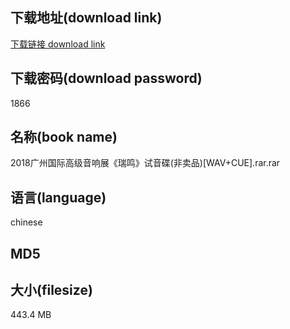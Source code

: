 ## 下载地址(download link)
[下载链接 download link](https://voluble-croquembouche-d321dc.netlify.app/?s=2018%E5%B9%BF%E5%B7%9E%E5%9B%BD%E9%99%85%E9%AB%98%E7%BA%A7%E9%9F%B3%E5%93%8D%E5%B1%95%E3%80%8A%E7%91%9E%E9%B8%A3%E3%80%8B%E8%AF%95%E9%9F%B3%E7%A2%9F%28%E9%9D%9E%E5%8D%96%E5%93%81%29%5BWAV%2BCUE%5D.rar)

## 下载密码(download password)
1866

## 名称(book name)
2018广州国际高级音响展《瑞鸣》试音碟(非卖品)[WAV+CUE].rar.rar

## 语言(language)
chinese

## MD5


## 大小(filesize)
443.4 MB
